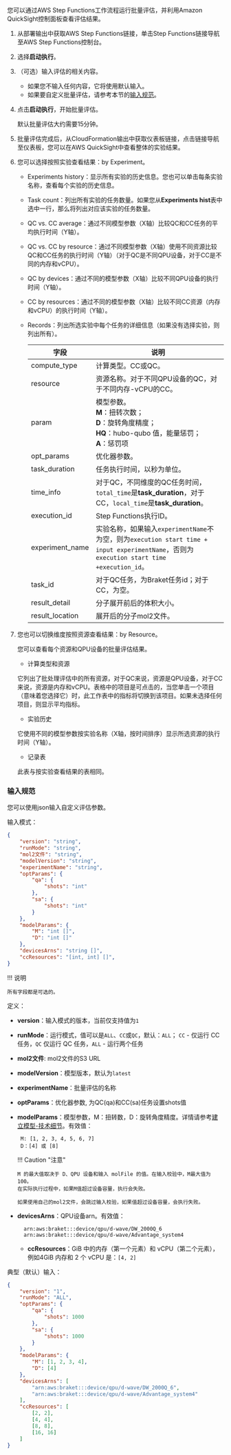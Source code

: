 您可以通过AWS Step Functions工作流程运行批量评估，并利用Amazon QuickSight控制面板查看评估结果。

1. 从部署输出中获取AWS Step Functions链接，单击Step Functions链接导航至AWS Step Functions控制台。

2. 选择**启动执行**。
    
3. （可选）输入评估的相关内容。

     - 如果您不输入任何内容，它将使用默认输入。
     - 如果要自定义批量评估，请参考本节的[输入规范](#input-specification)。

4. 点击**启动执行**，开始批量评估。
    
    默认批量评估大约需要15分钟。

5. 批量评估完成后，从CloudFormation输出中获取仪表板链接，点击链接导航至仪表板，您可以在AWS QuickSight中查看整体的实验结果。

6. 您可以选择按照实验查看结果：by Experiment。

    - Experiments history：显示所有实验的历史信息。您也可以单击每条实验名称，查看每个实验的历史信息。
    - Task count：列出所有实验的任务数量。如果您从**Experiments hist**表中选中一行，那么将列出对应该实验的任务数量。
    - QC vs. CC average：通过不同模型参数（X轴）比较QC和CC任务的平均执行时间（Y轴）。
    - QC vs. CC by resource：通过不同模型参数（X轴）使用不同资源比较QC和CC任务的执行时间（Y轴）（对于QC是不同QPU设备，对于CC是不同的内存和vCPU）。 
    - QC by devices：通过不同的模型参数（X轴）比较不同QPU设备的执行时间（Y轴）。
    - CC by resources：通过不同的模型参数（X轴）比较不同CC资源（内存和vCPU）的执行时间（Y轴）。
    - Records：列出所选实验中每个任务的详细信息（如果没有选择实验，则列出所有）。

        | 字段  | 说明  |
        |---|---|
        | compute_type  | 计算类型。CC或QC。  |
        | resource  | 资源名称。对于不同QPU设备的QC，对于不同内存-vCPU的CC。  |
        | param  | 模型参数。</br>**M**：扭转次数； </br>**D**：旋转角度精度；</br> **HQ**：hubo-qubo 值，能量惩罚；</br> **A**：惩罚项 |
        | opt_params  | 优化器参数。  |
        | task_duration  | 任务执行时间，以秒为单位。  |
        | time_info | 对于QC，不同维度的QC任务时间，`total_time`是**task_duration**，对于CC，`local_time`是**task_duration**。  |
        | execution_id  |Step Functions执行ID。 |
        | experiment_name  | 实验名称，如果输入`experimentName`不为空，则为`execution start time + input experimentName`，否则为`execution start time +execution_id`。  |
        | task_id  | 对于QC任务，为Braket任务id；对于CC，为空。 |
        | result_detail  | 分子展开前后的体积大小。  |
        |  result_location | 展开后的分子mol2文件。  |


8. 您也可以切换维度按照资源查看结果：by Resource。
    
    您可以查看每个资源和QPU设备的批量评估结果。

    * 计算类型和资源
   
    它列出了批处理评估中的所有资源，对于QC来说，资源是QPU设备，对于CC来说，资源是内存和vCPU。表格中的项目是可点击的，当您单击一个项目（意味着您选择它）时，此工作表中的指标将切换到该项目。如果未选择任何项目，则显示平均指标。


    * 实验历史
    
    它使用不同的模型参数按实验名称（X轴，按时间排序）显示所选资源的执行时间（Y轴）。

    * 记录表
   
    此表与按实验查看结果的表相同。

### 输入规范

您可以使用json输入自定义评估参数。

输入模式：

```json
{
    "version": "string",
    "runMode": "string",
    "mol2文件": "string",
    "modelVersion": "string",
    "experimentName": "string",
    "optParams": {
        "qa": {
            "shots": "int"
        },
        "sa": {
            "shots": "int"
        }
    },
    "modelParams": {
        "M": "int []",
        "D": "int []"
    },
    "devicesArns": "string []",
    "ccResources": "[int, int] []",
}

```

!!! 说明

    所有字段都是可选的。

定义：

  * **version**：输入模式的版本，当前仅支持值为`1`
  * **runMode**：运行模式，值可以是`ALL`、`CC`或`QC`，默认：`ALL`； `CC` - 仅运行 CC 任务，`QC` 仅运行 QC 任务，`ALL` - 运行两个任务
  * **mol2文件**: mol2文件的S3 URL
  * **modelVersion**：模型版本，默认为`latest`
  * **experimentName**：批量评估的名称
  * **optParams**：优化器参数, 为QC(qa)和CC(sa)任务设置shots值
  * **modelParams**：模型参数，M：扭转数，D：旋转角度精度。详情请参考[建立模型-技术细节](./build-model-detail.md)。有效值：

         M: [1, 2, 3, 4, 5, 6, 7]
         D：[4] 或 [8]

    !!! Caution "注意"

        M 的最大值取决于 D、QPU 设备和输入 molFile 的值。在输入校验中，M最大值为100。
        在实际执行过程中，如果M值超过设备容量，执行会失败。
            
        如果使用自己的mol2文件，会跳过输入校验，如果值超过设备容量，会执行失败。

* **devicesArns**：QPU设备arn。有效值：
  
        arn:aws:braket:::device/qpu/d-wave/DW_2000Q_6
        arn:aws:braket:::device/qpu/d-wave/Advantage_system4
      
  * **ccResources**：GiB 中的内存（第一个元素）和 vCPU（第二个元素），例如4GiB 内存和 2 个 vCPU 是：`[4, 2]`

典型（默认）输入：

```json
{
    "version": "1",
    "runMode": "ALL",
    "optParams": {
        "qa": {
            "shots": 1000
        },
        "sa": {
            "shots": 1000
        }
    },
    "modelParams": {
        "M": [1, 2, 3, 4],
        "D": [4]
    },
    "devicesArns": [
        "arn:aws:braket:::device/qpu/d-wave/DW_2000Q_6",
        "arn:aws:braket:::device/qpu/d-wave/Advantage_system4"
    ],
    "ccResources": [
        [2, 2],
        [4, 4],
        [8, 8],
        [16, 16]
    ]
}
```
